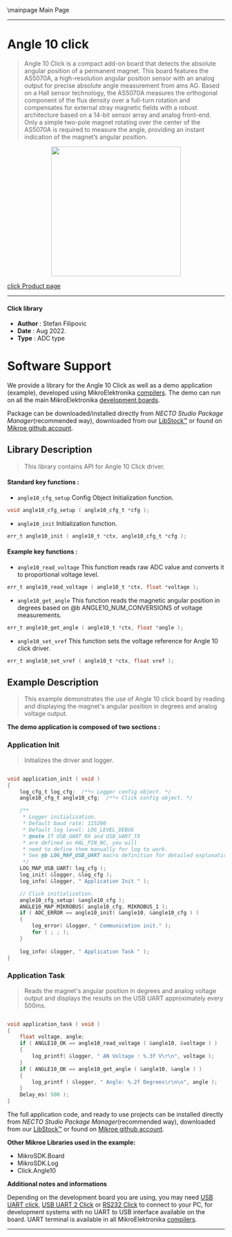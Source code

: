 \mainpage Main Page

---
# Angle 10 click

> Angle 10 Click is a compact add-on board that detects the absolute angular position of a permanent magnet. 
> This board features the AS5070A, a high-resolution angular position sensor with an analog output for precise absolute angle measurement from ams AG. 
> Based on a Hall sensor technology, the AS5070A measures the orthogonal component of the flux density over a full-turn rotation and compensates 
> for external stray magnetic fields with a robust architecture based on a 14-bit sensor array and analog front-end. 
> Only a simple two-pole magnet rotating over the center of the AS5070A is required to measure the angle, 
> providing an instant indication of the magnet’s angular position.

<p align="center">
  <img src="https://download.mikroe.com/images/click_for_ide/angle10_click.png" height=300px>
</p>

[click Product page](https://www.mikroe.com/angle-10-click)

---


#### Click library

- **Author**        : Stefan Filipovic
- **Date**          : Aug 2022.
- **Type**          : ADC type


# Software Support

We provide a library for the Angle 10 Click
as well as a demo application (example), developed using MikroElektronika
[compilers](https://www.mikroe.com/necto-studio).
The demo can run on all the main MikroElektronika [development boards](https://www.mikroe.com/development-boards).

Package can be downloaded/installed directly from *NECTO Studio Package Manager*(recommended way), downloaded from our [LibStock&trade;](https://libstock.mikroe.com) or found on [Mikroe github account](https://github.com/MikroElektronika/mikrosdk_click_v2/tree/master/clicks).

## Library Description

> This library contains API for Angle 10 Click driver.

#### Standard key functions :

- `angle10_cfg_setup` Config Object Initialization function.
```c
void angle10_cfg_setup ( angle10_cfg_t *cfg );
```

- `angle10_init` Initialization function.
```c
err_t angle10_init ( angle10_t *ctx, angle10_cfg_t *cfg );
```

#### Example key functions :

- `angle10_read_voltage` This function reads raw ADC value and converts it to proportional voltage level.
```c
err_t angle10_read_voltage ( angle10_t *ctx, float *voltage );
```

- `angle10_get_angle` This function reads the magnetic angular position in degrees based on @b ANGLE10_NUM_CONVERSIONS of voltage measurements.
```c
err_t angle10_get_angle ( angle10_t *ctx, float *angle );
```

- `angle10_set_vref` This function sets the voltage reference for Angle 10 click driver.
```c
err_t angle10_set_vref ( angle10_t *ctx, float vref );
```

## Example Description

> This example demonstrates the use of Angle 10 click board by reading and displaying the magnet's angular position in degrees and analog voltage output.

**The demo application is composed of two sections :**

### Application Init

> Initializes the driver and logger.

```c

void application_init ( void )
{
    log_cfg_t log_cfg;  /**< Logger config object. */
    angle10_cfg_t angle10_cfg;  /**< Click config object. */

    /** 
     * Logger initialization.
     * Default baud rate: 115200
     * Default log level: LOG_LEVEL_DEBUG
     * @note If USB_UART_RX and USB_UART_TX 
     * are defined as HAL_PIN_NC, you will 
     * need to define them manually for log to work. 
     * See @b LOG_MAP_USB_UART macro definition for detailed explanation.
     */
    LOG_MAP_USB_UART( log_cfg );
    log_init( &logger, &log_cfg );
    log_info( &logger, " Application Init " );

    // Click initialization.
    angle10_cfg_setup( &angle10_cfg );
    ANGLE10_MAP_MIKROBUS( angle10_cfg, MIKROBUS_1 );
    if ( ADC_ERROR == angle10_init( &angle10, &angle10_cfg ) )
    {
        log_error( &logger, " Communication init." );
        for ( ; ; );
    }
    
    log_info( &logger, " Application Task " );
}

```

### Application Task

> Reads the magnet's angular position in degrees and analog voltage output and displays the results on the USB UART approximately every 500ms.

```c

void application_task ( void )
{
    float voltage, angle;
    if ( ANGLE10_OK == angle10_read_voltage ( &angle10, &voltage ) ) 
    {
        log_printf( &logger, " AN Voltage : %.3f V\r\n", voltage );
    }
    if ( ANGLE10_OK == angle10_get_angle ( &angle10, &angle ) )
    {
        log_printf ( &logger, " Angle: %.2f Degrees\r\n\n", angle );
    }
    Delay_ms( 500 );
}

```

The full application code, and ready to use projects can be installed directly from *NECTO Studio Package Manager*(recommended way), downloaded from our [LibStock&trade;](https://libstock.mikroe.com) or found on [Mikroe github account](https://github.com/MikroElektronika/mikrosdk_click_v2/tree/master/clicks).

**Other Mikroe Libraries used in the example:**

- MikroSDK.Board
- MikroSDK.Log
- Click.Angle10

**Additional notes and informations**

Depending on the development board you are using, you may need
[USB UART click](https://www.mikroe.com/usb-uart-click),
[USB UART 2 Click](https://www.mikroe.com/usb-uart-2-click) or
[RS232 Click](https://www.mikroe.com/rs232-click) to connect to your PC, for
development systems with no UART to USB interface available on the board. UART
terminal is available in all MikroElektronika
[compilers](https://shop.mikroe.com/compilers).

---
